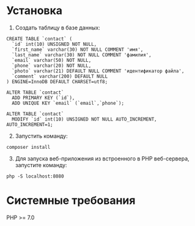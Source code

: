 # Установка
1) Создать таблицу в базе данных:
```
CREATE TABLE `contact` (
  `id` int(10) UNSIGNED NOT NULL,
  `first_name` varchar(30) NOT NULL COMMENT 'имя',
  `last_name` varchar(30) NOT NULL COMMENT 'фамилия',
  `email` varchar(50) NOT NULL,
  `phone` varchar(20) NOT NULL,
  `photo` varchar(21) DEFAULT NULL COMMENT 'идентификатор файла',
  `comment` varchar(200) DEFAULT NULL
) ENGINE=InnoDB DEFAULT CHARSET=utf8;

ALTER TABLE `contact`
  ADD PRIMARY KEY (`id`),
  ADD UNIQUE KEY `email` (`email`,`phone`);

ALTER TABLE `contact`
  MODIFY `id` int(10) UNSIGNED NOT NULL AUTO_INCREMENT, AUTO_INCREMENT=1;
```
2) Запустить команду:
```
composer install
```
3) Для запуска веб-приложения из встроенного в PHP веб-сервера, запустите команду:
```
php -S localhost:8080
```

# Системные требования
PHP >= 7.0